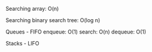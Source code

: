 Searching array:
O(n)

Searching binary search tree:
O(log n)

Queues - FIFO
enqueue: O(1)
search: O(n)
dequeue: O(1)

Stacks - LIFO
